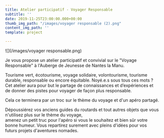 ```yaml
---
title: Atelier participatif - Voyager Responsable
subtitle: ''
date: 2019-11-25T23:00:00.000+00:00
thumb_img_path: "/images/voyager responsable (2).png"
content_img_path: ''
template: project

---
```

![](/images/voyager responsable.png)

Je vous propose un atelier participatif et convivial sur le "Voyage Responsable" à l'Auberge de Jeunesse de Nantes la Manu.

Tourisme vert, écotourisme, voyage solidaire, volontourisme, tourisme durable, responsable ou encore équitable. Noyé.e.s sous tous ces mots ?  
Cet atelier aura pour but le partage de connaissances et d’expériences et de donner des pistes pour voyager de façon plus responsable.

Cela ce terminera par un troc sur le thème du voyage et d'un apéro partagé.

Dépoussiérez vos anciens guides du routards et tout autres objets que vous n'utilisez plus sur le thème du voyage,  
amenez un petit truc pour l'apéro si vous le souhaitez et bien sûr votre bonne humeur. Vous repartirez surement avec pleins d'idées pour vos futurs projets d'aventures nomades.